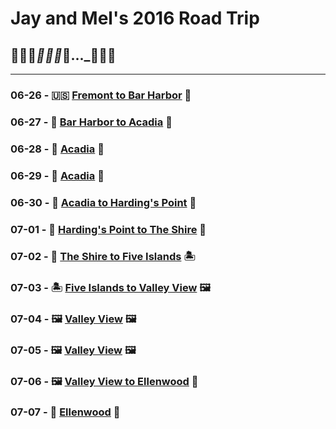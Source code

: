# Jay and Mel's 2016 Road Trip
## 🌵🌵🌵___🌲🌲🌲___🚙..._🌳🌲🌳

---

### 06-26 - 🇺🇸 [Fremont to Bar Harbor](journal/06-26.md) 🦞
### 06-27 - 🦞 [Bar Harbor to Acadia](journal/06-27.md) 🌲
### 06-28 - 🌲 [Acadia](journal/06-28.md) 🌲
### 06-29 - 🌲 [Acadia](journal/06-29.md) 🌲
### 06-30 - 🌲 [Acadia to Harding's Point](journal/06-30.md) 🦫
### 07-01 - 🦫 [Harding's Point to The Shire](journal/07-01.md) 🦟
### 07-02 - 🦟 [The Shire to Five Islands](journal/07-02.md) 🏝
### 07-03 - 🏝 [Five Islands to Valley View](journal/07-03.md)  🖼
### 07-04 - 🖼 [Valley View](journal/07-04.md) 🖼
### 07-05 - 🖼 [Valley View](journal/07-05.md) 🖼
### 07-06 - 🖼  [Valley View to Ellenwood](journal/07-06.md) 🐥
### 07-07 - 🐥  [Ellenwood](journal/07-07.md) 🐥
